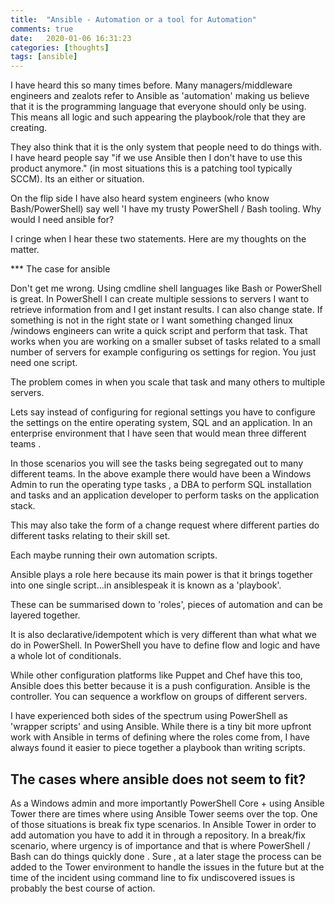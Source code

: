 ```yaml
---
title:  "Ansible - Automation or a tool for Automation"
comments: true
date:   2020-01-06 16:31:23
categories: [thoughts]
tags: [ansible]
---
```


I have heard this so many times before. Many managers/middleware engineers  and zealots refer to Ansible as 'automation' making us believe that it  is the programming language that everyone should only be using.  This means all logic and such appearing the playbook/role that they are creating. 

They also think that it is the only system that people need to do things with. I have heard people say "if we use Ansible then I don't have to use this product anymore." (in most situations this is a patching tool typically SCCM). Its an either or situation.

On the flip side I have also heard system engineers (who know Bash/PowerShell) say well 'I have my trusty PowerShell / Bash tooling. Why would I need ansible for?

I cringe when I hear these two statements. Here are my thoughts on the matter.

*** The case for ansible

Don't get me wrong. Using cmdline shell languages like Bash or PowerShell is great. In PowerShell I can create multiple sessions to servers I want to retrieve information from and I get instant results. I can also change state. If something is not in the right state or I want something changed linux /windows engineers can write a quick script  and perform that task.
That works when you are working on a smaller subset of tasks related to a small number of servers for example configuring os settings for region. You just need one script. 

The problem comes in when you scale that task and many others to multiple servers.

Lets say instead of configuring for regional settings you have to configure the settings on the entire operating system, SQL and an application. In an enterprise environment that I have seen that would mean three different teams .  

In those scenarios you will see the tasks being segregated out to many different teams. In the above example there would have been a Windows Admin to run the operating type tasks , a DBA to perform SQL installation and tasks and an application developer to perform tasks on the application stack.

This may also take the form of a change request  where different parties do different tasks relating to their skill set.

Each maybe running their own automation scripts.

Ansible plays a role here because its main power is that it brings together into one single script...in ansiblespeak it is known as a 'playbook'.

These can be summarised down to 'roles', pieces of automation and can be layered together.

It is also declarative/idempotent  which is very different than what what we do in PowerShell. In PowerShell you have to define flow and logic and have a whole lot of conditionals.


While other configuration platforms like Puppet and Chef have this too, Ansible does this better because it is a push configuration. Ansible is the controller. You can sequence a workflow on groups of different servers.

I have experienced both sides of the spectrum using PowerShell as 'wrapper scripts' and using Ansible. While there is a tiny bit more upfront work with Ansible in terms of defining where the roles come from, I have always found it easier to piece together a playbook than writing scripts.

## The cases where ansible does not seem to fit?
As  a Windows admin and more importantly PowerShell Core + using Ansible Tower there are times where using Ansible Tower seems over the top. One of those situations is break fix type scenarios. In Ansible Tower in order to add automation you have to add it in through a repository. In a break/fix scenario, where urgency is of importance and that is where PowerShell / Bash can do things quickly done . Sure , at a later stage the process can be added to the Tower environment to handle the issues in the future but at the time of the incident using command line to fix undiscovered issues is probably the best course of action.

